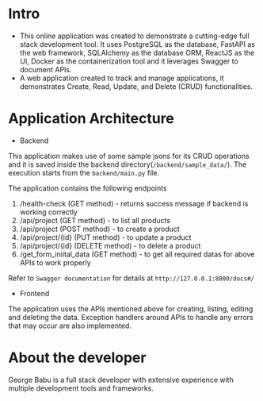 # Intro

- This online application was created to demonstrate a cutting-edge full stack development tool. It uses  PostgreSQL as the database, FastAPI as the web framework, SQLAlchemy as the database ORM, ReactJS as the UI, Docker as the containerization tool and it leverages Swagger to document APIs.
- A web application created to track and manage applications, it demonstrates Create, Read, Update, and Delete (CRUD) functionalities.

# Application Architecture

- Backend

This application makes use of some sample jsons for its CRUD operations and it is saved inside the backend directory(`/backend/sample_data/`). The execution starts from the `backend/main.py` file.

The application contains the following endpoints

1. /health-check (GET method) - returns success message if backend is working correctly
2. /api/project (GET method) - to list all products
3. /api/project (POST method) - to create a product
4. /api/project/{id} (PUT method) - to update a product
5. /api/project/{id} (DELETE method) - to delete a product
6. /get_form_iniital_data (GET method) - to get all required datas for above APIs to work properly

Refer to `Swagger documentation` for details at `http://127.0.0.1:8000/docs#/`

- Frontend

The application uses the APIs mentioned above for creating, listing, editing and deleting the data. Exception handlers around APIs to handle any errors that may occur are also implemented.


# About the developer

George Babu is a full stack developer with extensive experience with multiple development tools and frameworks.
